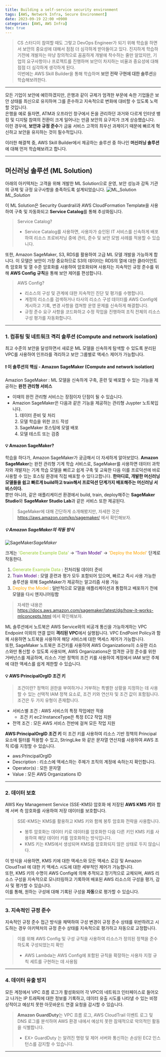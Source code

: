 ```yaml
---
title: Building a self-service security environment
tags: [AWS, Network Infra, Secure Environment]
date: 2023-09-19 22:00 +0900
categories: [AWS, AWS Infra]
toc: true
---
```


> CS 스터디이 참여할 때도 그렇고 DevOps Engineer가 되기 위해 학습을 하면서 보안의 중요성에 대해서 점점 더 심각하게 받아들이고 있다. 진지하게 학습하기전에 개발자는 마냥 창의적으로 꼼꼼하게 개발에 착수하는 줄만 알았지만, 기업의 요구사항이나 프로젝트를 진행하며 보안이 차지하는 비율과 중요성에 대해 점점 더 심각하게 생각하게 된다. <br>
이번에는 AWS Skill Builder을 통해 학습하며 **보안 전략 구현에 대한 솔루션**을 학습해보려한다.

---

모든 기업이 보안에 예민하겠지만, 은행과 같이 규제가 엄격한 부문에 속한 기업들은 보안 상태를 최신으로 유지하며 그를 준수하고 지속적으로 변화에 대비할 수 있도록 노력할 것입니다.<br>
은행을 예로 들자면, ATM과 오프라인 창구에서 돈을 관리하던 과거와 다르게 인터넷 뱅킹 및 디지털 참여의 전환이 크게 일어나는 만큼 보안의 요구치가 크게 상승했습니다.<br>
이런 경우에, **보안과 규정 준수**가 금융 서비스 고객의 최우선 과제이기 때문에 빠르게 혁신하고 보안을 유지하는 것이 필수적입니다.

이러한 해결책 중, AWS Skill Builder에서 제공하는 솔루션 중 하나인 **머신러닝 솔루션**에 대해 먼저 학습해보려고 합니다.

---

## 머신러닝 솔루션 (ML Solution)

아래의 아키텍처는 고객을 위해 개발한 ML Solution으로 운영, 보안 성능과 감독 기관의 규제 및 규정 요구사항을 충족하도록 설계되었습니다.
![ML_Solution](https://github.com/MinkyungJ/MinkyungJ.github.io/blob/main/_posts/ML_Solution.png?raw=true)*ML_Solution*

이 ML Solution은 Security Guardrail과 AWS CloudFormation Template을 사용하여 구축 및 자동화되고 **Service Catalog**를 통해 추상화됩니다.
> Service Catalog?
> - Service Catalog를 사용하면, 사용자가 승인된 IT 서비스를 신속하게 배포하여 리소스 프로비저닝 중에 관리, 준수 및 보안 모범 사례를 적용할 수 있습니다.

또한, Amazon SageMaker, S3, RDS를 활용하여 고급 ML 모델 개발을 가능하게 합니다. 이 모델은 보안이 가장 중요하므로 S3의 데이터는 RDS의 열에 대한 클라이언트 측 암호화 및 열 수준 암호화를 사용하여 암호화되며 사용자는 지속적인 규정 준수를 위해 **AWS Config 규칙**을 통해 보안 제어를 편성합니다.
> AWS Config?
> - 리소스의 구성 및 관계에 대한 지속적인 진단 및 평가를 수행합니다.
> - 계정의 리소스를 검색하거나 타사의 리소스 구성 데이터를 AWS Config에 게시하고 기록, 변경 사항을 캡쳐항 운영 문제를 신속하게 해결합니다.
> - 규정 준수 요구 사항을 코드화하고 수정 작업을 진행하여 조직 전체의 리소스 구성 평가를 자동화합니다.

---

### 1. 컴퓨팅 및 네트워크 격리 솔루션 (Compute and network isolation)

최고 수준의 보안을 달성하면서 새로운 ML 모델을 신속하게 탐색할 수 있도록 분리된 VPC를 사용하여 인프라를 격리하고 보안 그룹별로 액세스 제어가 가능합니다.

#### ❗️ 이 솔루션의 핵심 - Amazon SageMaker (Compute and network isolation)
Amazion SageMaker : ML 모델을 신속하게 구축, 훈련 및 배포할 수 있는 기능을 제공하는 **완전 관리형 서비스**
- 이때의 완전 관리형 서비스는 장점이자 단점이 될 수 있습니다.
- Amazion SageMaker은 다음과 같은 기능을 제공하는 관리형 Juypter 노트북입니다.
  1. 데이터 준비 및 처리
  2. 모델 학습을 위한 코드 작성
  3. SageMaker 호스팅에 모델 배포
  4. 모델 테스트 또는 검증

#### 💡 Amazon SageMaker?

학습을 하다가, Amazon SageMaker가 궁금해서 더 자세하게 알아보았다.
**Amazon SageMaker**는 완전 관리형 기계 학습 서비스로, SageMaker를 사용하면 데이터 과학자와 개발자는 기계 학습 모델을 빠르고 쉽게 구축 및 교육한 다음 이를 프로덕션에 바로 사용할 수 있는 호스팅 환경에 직접 배포할 수 있다고합니다. **한마디로, 개발한 머신러닝 모델들을 쉽고 빠르게 build하고 train해서 프로덕션 단계가지 배포해주는 머신러닝 서비스이다.** <br>
뿐만 아니라, 같은 애플리케이션 환경에서 build, train, deploy해주는 **SageMaker Studio**와 **SageMaker Studio Lab**과 같은 서비스 또한 제공된다. 
> SageMaker에 대해 간단하게 소개해봤지만, 자세한 것은 <https://aws.amazon.com/ko/sagemaker/> 에서 확인해보자.

##### 💡 Amazon SageMaker의 작동 방식

![SageMaker](https://github.com/MinkyungJ/MinkyungJ.github.io/blob/main/_posts/SageMaker.png?raw=true)*SageMaker*

크게는 <span style="color:yellowgreen">'Generate Example Data'</span> -> <span style="color:indigo">'Train Model'</span> -> <span style="color:orange">'Deploy the Model'</span> 단계로 작동한다.

1. <span style="color:yellowgreen">Generate Example Data</span> : 전처리될 데이터 준비
2. <span style="color:indigo">Train Model</span> : 모델 훈련과 평가 모두 포함되어 있으며, 빠르고 즉시 사용 가능한 솔루션을 위해 SageMaker가 제공하는 알고리즘 사용 가능
3. <span style="color:orange">Deploy the Model</span> : 일반적으로 모델을 애플리케이션과 통합하고 배포하기 전에 모델을 다시 엔지니어링함

> 자세한 내용은 <https://docs.aws.amazon.com/sagemaker/latest/dg/how-it-works-mlconcepts.html> 에서 확인해보자.

ML 솔루션에서 노트북은 AWS Service와의 비공개 통신을 가능하게하는 VPC Endpoint 이외의 연결 없이 **격리된 VPC**에서 실행됩니다. VPC EndPoint Policy과 함께 사용하면 노트북을 사용하여 해당 서비스에 대한 액세스 제어가 가능합니다. <br>
또한, SageMaker 노트북은 조건키를 사용하여 AWS Organizations이 소유한 리소스와만 통신할 수 있도록 사용되며, AWS Organizations은 엄격한 규정 준수를 위한 거버넌스를 제공하며, 리소스 기반 정책의 조건 키를 사용하여 계정에서 IAM 보안 주체에 대한 액세스를 쉽게 제한할 수 있습니다.

#### 💡 AWS:PrincipalOrgID 조건 키

> 조건이란?
정책이 권한을 부여하거나 거부하는 특별한 상황을 지정하는 데 사용할 수 있는 선택적 IAM 정책 요소로, 조건 키와 연산자 및 조건 값이 포함됩니다.
조건은 두 가지 유형이 존재합니다.
- 서비스별 조건 : AWS 서비스의 특정 작업에만 적용
  - 조건 키 ec2:InstanceType은 특정 EC2 작업 지원
- 전역 조건 : 모든 AWS 서비스 전반에 걸쳐 모든 작업 지원

**AWS:PrincipalOrgID 조건 키**
이 조건 키를 사용하여 리소스 기반 정책의 Principal 요소에 필터를 적용할 수 있고, StringLike 와 같은 문자열 연산자를 사용하여 AWS 조직 ID를 지정할 수 있습니다.
- aws:PrincipalOrgID
- Description : 리소스에 액세스하는 주체가 조직의 계정에 속하는지 확인합니다.
- Operator(s) : 모든 문자열
- Value : 모든 AWS Organizations ID

---

### 2. 데이터 보호

AWS Key Management Service (SSE-KMS) 암호화 에 저장된 **AWS KMS 키**와 함께 서버 측 암호화를 사용하여 저장 데이터를 보호합니다.
> SSE-KMS는 KMS를 활용하고 KMS 키와 함께 봉투 암호화 전략을 사용합니다. 
> - 봉투 암호화는 데이터 키로 데이터를 암호화한 다음 다른 키인 KMS 키를 사용하여 해당 데이터 키를 암호화하는 방식입니다. 
> - KMS 키는 KMS에서 생성되며 KMS를 암호화되지 않은 상태로 두지 않습니다.

이 방식을 사용하면, KMS 키에 대한 액세스와 모든 액세스 로깅 및 Amazon CloudTrail 에 대한 키 액세스 시도에 대한 세부적인 제어가 가능합니다. <br>
또한, KMS 키의 수명이 AWS Config에 의해 추적되고 정기적으로 교체되며, AWS 리소스 구성을 지속적으로 모니터링하고 기록하여 배포된 AWS 리소스의 구성을 평가, 감사 및 평가할 수 있습니다. <br>
이를 통해, 원하는 구성에 대해 기록된 구성을 **자동**으로 평가할 수 있습니다.

---

### 3. 지속적인 규정 준수

지속적인 규정 준수 접근 방식을 채택하여 구성 변경이 규정 준수 상태를 위반하려고 시도하는 경우 아키텍처의 규정 준수 상태를 지속적으로 평가하고 자동으로 교정합니다.
> 이를 위해 AWS Config 및 구성 규칙을 사용하여 리소스가 정의된 정책을 준수하도록 구성되었는지 확인
> - AWS Lambda는 AWS Config에 포함된 규칙을 확장하는 사용자 지정 규칙 세트를 구현하는 데 사용됨

---

### 4. 데이터 유출 방지

모든 계정에서 VPC 흐름 로그가 활성화되어 각 VPC의 네트워크 인터페이스로 들어오고 나가는 IP 트래픽에 대한 정보를 기록하고, 데이터 유출 시도를 나타낼 수 있는 비정상적이고 예상치 못한 아웃바운드 연결 요청을 감시할 수 있습니다. 
> **Amazon GuardDuty**는 VPC 흐름 로그, AWS CloudTrail 이벤트 로그 및 DNS 로그를 분석하여 AWS 환경 내에서 예상치 못한 잠재적으로 악의적인 활동을 식별합니다.
> - EX> GuardDuty 는 알려진 명령 및 제어 서버와 통신하는 손상된 EC2 인스턴스를 감지할 수 있습니다.

---